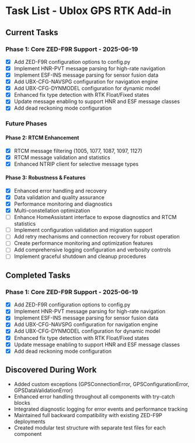 # Task List - Ublox GPS RTK Add-in

## Current Tasks

### Phase 1: Core ZED-F9R Support - 2025-06-19
- [x] Add ZED-F9R configuration options to config.py
- [x] Implement HNR-PVT message parsing for high-rate navigation
- [x] Implement ESF-INS message parsing for sensor fusion data
- [x] Add UBX-CFG-NAVSPG configuration for navigation engine
- [x] Add UBX-CFG-DYNMODEL configuration for dynamic model
- [x] Enhanced fix type detection with RTK Float/Fixed states
- [x] Update message enabling to support HNR and ESF message classes
- [x] Add dead reckoning mode configuration

### Future Phases
#### Phase 2: RTCM Enhancement
- [x] RTCM message filtering (1005, 1077, 1087, 1097, 1127)
- [x] RTCM message validation and statistics
- [x] Enhanced NTRIP client for selective message types

#### Phase 3: Robustness & Features  
- [x] Enhanced error handling and recovery
- [x] Data validation and quality assurance
- [x] Performance monitoring and diagnostics
- [x] Multi-constellation optimization
- [ ] Enhance HomeAssistant interface to expose diagnostics and RTCM statistics
- [ ] Implement configuration validation and migration support
- [ ] Add retry mechanisms and connection recovery for robust operation
- [ ] Create performance monitoring and optimization features
- [ ] Add comprehensive logging configuration and verbosity controls
- [ ] Implement graceful shutdown and cleanup procedures

## Completed Tasks
### Phase 1: Core ZED-F9R Support - 2025-06-19 
- [x] Add ZED-F9R configuration options to config.py
- [x] Implement HNR-PVT message parsing for high-rate navigation
- [x] Implement ESF-INS message parsing for sensor fusion data
- [x] Add UBX-CFG-NAVSPG configuration for navigation engine
- [x] Add UBX-CFG-DYNMODEL configuration for dynamic model
- [x] Enhanced fix type detection with RTK Float/Fixed states
- [x] Update message enabling to support HNR and ESF message classes
- [x] Add dead reckoning mode configuration

## Discovered During Work
- Added custom exceptions (GPSConnectionError, GPSConfigurationError, GPSDataValidationError)
- Enhanced error handling throughout all components with try-catch blocks
- Integrated diagnostic logging for error events and performance tracking
- Maintained full backward compatibility with existing ZED-F9P deployments
- Created modular test structure with separate test files for each component
